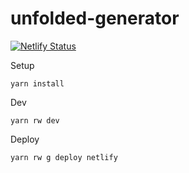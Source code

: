 # unfolded-generator

[![Netlify Status](https://api.netlify.com/api/v1/badges/aef0344a-1ce1-401a-914c-0a06dea6b465/deploy-status)](https://app.netlify.com/sites/unfolded-generator/deploys)

Setup

```terminal
yarn install
```

Dev

```terminal
yarn rw dev
```

Deploy

```terminal
yarn rw g deploy netlify
```
